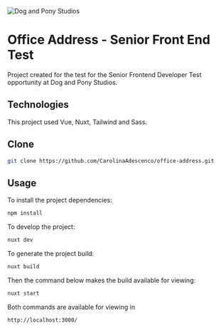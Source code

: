 ![Dog and Pony Studios](https://www.dogandponystudios.com/app/themes/dps/assets/public/images/logo-fbe89868bd.svg)

# Office Address - Senior Front End Test


Project created for the test for the Senior Frontend Developer Test opportunity at Dog and Pony Studios.

## Technologies

This project used Vue, Nuxt, Tailwind and Sass.

## Clone

```bash
git clone https://github.com/CarolinaAdescenco/office-address.git
```

## Usage

To install the project dependencies:

```bash
npm install
```

To develop the project:

```bash
nuxt dev
```

To generate the project build:
```bash
nuxt build
```

Then the command below makes the build available for viewing:
```bash
nuxt start
```

Both commands are available for viewing in
```bash
http://localhost:3000/
```
